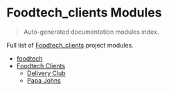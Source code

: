 # Foodtech_clients Modules

> Auto-generated documentation modules index.

Full list of [Foodtech_clients](README.md#foodtech) project modules.

- [foodtech](README.md#foodtech)
- [Foodtech Clients](foodtech_clients/index.md#foodtech-clients)
    - [Delivery Club](foodtech_clients/delivery_club.md#delivery-club)
    - [Papa Johns](foodtech_clients/papa_johns.md#papa-johns)
